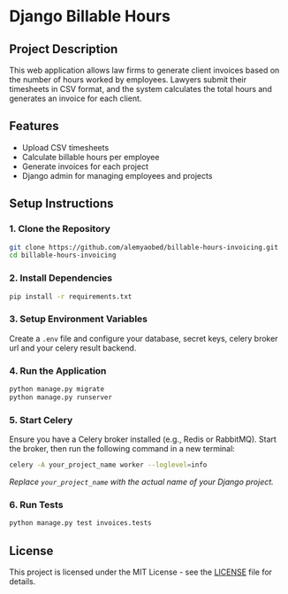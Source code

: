 # Django Billable Hours

## Project Description
This web application allows law firms to generate client invoices based on the number of hours worked by employees. Lawyers submit their timesheets in CSV format, and the system calculates the total hours and generates an invoice for each client.

## Features
- Upload CSV timesheets
- Calculate billable hours per employee
- Generate invoices for each project
- Django admin for managing employees and projects

## Setup Instructions

### 1. Clone the Repository
```bash
git clone https://github.com/alemyaobed/billable-hours-invoicing.git
cd billable-hours-invoicing
```

### 2. Install Dependencies
```bash
pip install -r requirements.txt
```

### 3. Setup Environment Variables
Create a `.env` file and configure your database, secret keys, celery broker url and your celery result backend.

### 4. Run the Application
```bash
python manage.py migrate
python manage.py runserver
```

### 5. Start Celery
Ensure you have a Celery broker installed (e.g., Redis or RabbitMQ). Start the broker, then run the following command in a new terminal:
```bash
celery -A your_project_name worker --loglevel=info
```
*Replace `your_project_name` with the actual name of your Django project.*

### 6. Run Tests
```bash
python manage.py test invoices.tests
```

## License
This project is licensed under the MIT License - see the [LICENSE](LICENSE) file for details.
